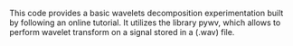 This code provides a basic wavelets decomposition experimentation built by following an online tutorial. It utilizes the library pywv, which allows to perform wavelet transform on a signal stored in a (.wav) file.
